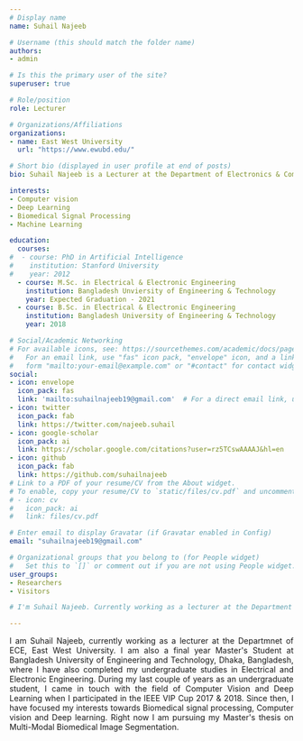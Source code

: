 ```yaml
---
# Display name
name: Suhail Najeeb 

# Username (this should match the folder name)
authors:
- admin

# Is this the primary user of the site?
superuser: true

# Role/position
role: Lecturer

# Organizations/Affiliations
organizations:
- name: East West University
  url: "https://www.ewubd.edu/"

# Short bio (displayed in user profile at end of posts)
bio: Suhail Najeeb is a Lecturer at the Department of Electronics & Communications Engineering, East West University. His research interests include Deep Learning, Computer Vision & Biomedical Signal Processsing.

interests:
- Computer vision
- Deep Learning
- Biomedical Signal Processing
- Machine Learning

education:
  courses:
#  - course: PhD in Artificial Intelligence
#    institution: Stanford University
#    year: 2012
  - course: M.Sc. in Electrical & Electronic Engineering
    institution: Bangladesh Unviersity of Engineering & Technology
    year: Expected Graduation - 2021
  - course: B.Sc. in Electrical & Electronic Engineering
    institution: Bangladesh University of Engineering & Technology
    year: 2018

# Social/Academic Networking
# For available icons, see: https://sourcethemes.com/academic/docs/page-builder/#icons
#   For an email link, use "fas" icon pack, "envelope" icon, and a link in the
#   form "mailto:your-email@example.com" or "#contact" for contact widget.
social:
- icon: envelope
  icon_pack: fas
  link: 'mailto:suhailnajeeb19@gmail.com'  # For a direct email link, use "mailto:test@example.org".
- icon: twitter
  icon_pack: fab
  link: https://twitter.com/najeeb.suhail
- icon: google-scholar
  icon_pack: ai
  link: https://scholar.google.com/citations?user=rz5TCswAAAAJ&hl=en
- icon: github
  icon_pack: fab
  link: https://github.com/suhailnajeeb
# Link to a PDF of your resume/CV from the About widget.
# To enable, copy your resume/CV to `static/files/cv.pdf` and uncomment the lines below.
# - icon: cv
#   icon_pack: ai
#   link: files/cv.pdf

# Enter email to display Gravatar (if Gravatar enabled in Config)
email: "suhailnajeeb19@gmail.com"

# Organizational groups that you belong to (for People widget)
#   Set this to `[]` or comment out if you are not using People widget.
user_groups:
- Researchers
- Visitors

# I'm Suhail Najeeb. Currently working as a lecturer at the Department of Electronics and Communications Engineering, East West University. I graduated in Electrical and Electronic Engineering from Bangladesh University of Engineering & Technology back in 2018. Currently I'm pursuing my MSc at the same institution as a part-time student besides my job. Although I'm a EEE graduate and also a lecturer, I have a huge interest in research projects related to Artificial Intelligence, Deep Learning & Computer Vision. 2017 marked the start of this interest, when I took part in the IEEE Video & Image Processing Cup 2017 and placed 2nd runner-up in the competition for Traffic Sign Detection & Classification under Challening Conditions. In 2018, I was part of Team Markovians, who became the champions in the IEEE Video & Image Processing Cup 2018 for a lung tumor detection and segmentation pipeline. Since then, I have been involved in several research projects related to applications of Deep Learning in different Domains like Biomedical Signal Processing, Image Processing, Speech Synthesis and Genomics etc.

---
```



<p style="text-align: justify;">I am Suhail Najeeb, currently working as a lecturer at the Departmnet of ECE, East West University. I am also a final year Master's Student at Bangladesh University of Engineering and Technology, Dhaka, Bangladesh, where I have also completed my undergraduate studies in Electrical and Electronic Engineering. During my last couple of years as an undergraduate student, I came in touch with the field of Computer Vision and Deep Learning when I participated in the IEEE VIP Cup 2017 & 2018. Since then, I have focused my interests towards Biomedical signal processing, Computer vision and Deep learning. Right now I am pursuing my Master's thesis on Multi-Modal Biomedical Image Segmentation.</p>